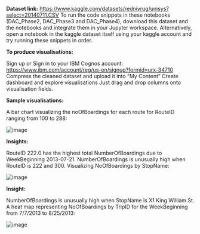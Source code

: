 __Dataset link:__ https://www.kaggle.com/datasets/rednivrug/unisys?select=20140711.CSV
To run the code snippets in these notebooks (DAC_Phase2, DAC_Phase3 and DAC_Phase4), download this dataset and the notebooks and integrate them in your Jupyter workspace. 
Alternatively, open a notebook in the kaggle dataset itself using your kaggle account and try running these snippets in order.

__To produce visualisations:__

Sign up or Sign in to your IBM Cognos account: https://www.ibm.com/account/reg/us-en/signup?formid=urx-34710
Compress the cleaned dataset and upload it into “My Content”
Create dashboard and explore visualisations
Just drag and drop columns onto visualisation fields.

__Sample visualisations:__

A bar chart visualizing the noOfBoardings for each route for RouteID ranging from 100 to 288:

![image](https://github.com/Subithr-12/PublicTransportationAnalysis/assets/112576292/036aca1d-4864-420a-807a-c0df7dfac995)

__Insights:__

RouteID 222.0 has the highest total NumberOfBoardings due to WeekBeginning 2013-07-21.
NumberOfBoardings is unusually high when RouteID is 222 and 300.
Visualizing NoOfBoardings by StopName:

![image](https://github.com/Subithr-12/PublicTransportationAnalysis/assets/112576292/e8114fe6-7349-4b0c-a678-c63cca865d04)


__Insight:__

NumberOfBoardings is unusually high when StopName is X1 King William St.
A heat map representing NoOfBoardings by TripID for the WeekBeginning from 7/7/2013 to 8/25/2013:

![image](https://github.com/Subithr-12/PublicTransportationAnalysis/assets/112576292/993dfd14-315d-41a1-9bd7-598e952e99a2)



